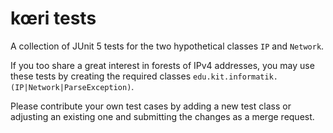 # kœri tests

A collection of JUnit 5 tests for the two hypothetical classes `IP` and `Network`.

If you too share a great interest in forests of IPv4 addresses, you may use these
tests by creating the required classes `edu.kit.informatik.(IP|Network|ParseException)`.

Please contribute your own test cases by adding a new test class or adjusting
an existing one and submitting the changes as a merge request.
